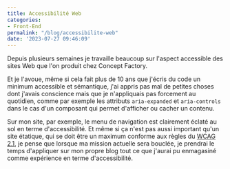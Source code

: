 ```yaml
---
title: Accessibilité Web
categories:
- Front-End
permalink: "/blog/accessibilite-web"
date: '2023-07-27 09:46:09'
---
```


Depuis plusieurs semaines je travaille beaucoup sur l'aspect accessible des sites Web que l'on produit chez Concept Factory. 

<!--more-->

Et je l'avoue, même si cela fait plus de 10 ans que j'écris du code un minimum accessible et sémantique, j'ai appris pas mal de petites choses dont j'avais conscience mais que je n'appliquais pas forcement au quotidien, comme par exemple les attributs `aria-expanded` et `aria-controls` dans le cas d'un composant qui permet d'afficher ou cacher un contenu.

Sur mon site, par exemple, le menu de navigation est clairement éclaté au sol en terme d'accessibilité. Et même si ça n'est pas aussi important qu'un site étatique, qui se doit être un maximum conforme aux règles du [WCAG 2.1](https://www.w3.org/TR/WCAG21/), je pense que lorsque ma mission actuelle sera bouclée, je prendrai le temps d'appliquer sur mon propre blog tout ce que j'aurai pu enmagasiné comme expérience en terme d'accessibilité.
